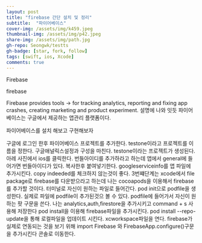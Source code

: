 ```yaml
---
layout: post
title: "firebase 간단 설치 및 정리"
subtitle:  "파이어베이스"
cover-img: /assets/img/k459.jpeg
thumbnail-img: /assets/img/p42.jpeg
share-img: /assets/img/path.jpg
gh-repo: Seongwk/testts
gh-badge: [star, fork, follow]
tags: [swift, ios, Xcode]
comments: true
---
```


Firebase

firebase

Firebase provides tools ->
for tracking analytics, reporting and fixing app crashes, creating marketing and product experiment.
설명에 나와 잇듯 파이어베이스는 구글에서 제공하는 앱관리 플랫폼이다.

파이어베이스를 설치 해보고 구현해보자

구글에 로그인 한후 파이어베이스 프로젝트를 추가한다.
testone이라고 프로젝트를 이름을 정한다. 
구글애널릭스설정과 구성을 마친다.
testone이라는 프로젝트가 생성된다.
아레 사진에서 ios를 클릭한다.
번들아이디를 추가하라고 하는데 앱에서 general에 들어가면 번들아이디가 있다. 복사한후 붙여넣기한다.
googleserviceinfo를 앱 파일에 추가시킨다. copy indeeded를 체크하지 않는것이 좋다.
3번쨰단계는 xcode에서 file package로 firebase를 다운받으라고 하는데 나는 cocoapods을 이용해서 firebase를 추가할 것이다.
터미널로 자신이 원하는 파일로 들어간다. pod init으로 podfile을 생성한다.
실제로 파일에 podfile이 추가된것으 볼 수 있다.
podfile에 들어가서 자신이 원하는 팟 구문을 쓴다. 나는 analytics,auth,firestore을 추가시키고 command + s 사용해 저장한다
pod install을 이용해 firebase파일을 추가시킨다.
pod install --repo-update을 통해 로컬파일을 업데이트 시킨다.
xcworkspace파일을 연다.
firebase가 실제로 연동되는 것을 보기 위해 
import Firebase 와 FirebaseApp.configure()구문을 추가시킨다
콘솔로 이동한다.
